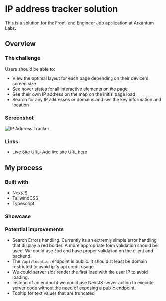 # IP address tracker solution

This is a solution for the Front-end Engineer Job application at Arkantum Labs.

## Overview

### The challenge

Users should be able to:

- View the optimal layout for each page depending on their device's screen size
- See hover states for all interactive elements on the page
- See their own IP address on the map on the initial page load
- Search for any IP addresses or domains and see the key information and location

### Screenshot

![IP Address Tracker](./screenshot.jpg)

### Links

- Live Site URL: [Add live site URL here](https://your-live-site-url.com)

## My process

### Built with

- NextJS
- TailwindCSS
- Typescript

### Showcase


### Potential improvements

- Search Errors handling. Currently its an extremly simple error handling that display a red border. A more appropriate form validation should be used. We could use Zod and have proper validation on the client and backend.
- The `/api/location` endpoint is public. It should at least be domain restricted to avoid ipify api credit usage.
- We could server side render the first load with the user IP to avoid loading.
- Instead of an endpoint we could use NextJS server action to execute server code without the need of exposing a public endpoint.
- Tooltip for text values that are truncated

